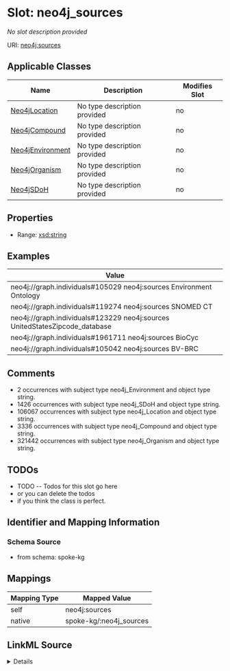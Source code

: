 

# Slot: neo4j_sources


_No slot description provided_





URI: [neo4j:sources](neo4j://graph.schema#sources)



<!-- no inheritance hierarchy -->





## Applicable Classes

| Name | Description | Modifies Slot |
| --- | --- | --- |
| [Neo4jLocation](../classes/Neo4jLocation.md) | No type description provided |  no  |
| [Neo4jCompound](../classes/Neo4jCompound.md) | No type description provided |  no  |
| [Neo4jEnvironment](../classes/Neo4jEnvironment.md) | No type description provided |  no  |
| [Neo4jOrganism](../classes/Neo4jOrganism.md) | No type description provided |  no  |
| [Neo4jSDoH](../classes/Neo4jSDoH.md) | No type description provided |  no  |







## Properties

* Range: [xsd:string](xsd:string)






## Examples

| Value |
| --- |
| neo4j://graph.individuals#105029 neo4j:sources Environment Ontology |
| neo4j://graph.individuals#119274 neo4j:sources SNOMED CT |
| neo4j://graph.individuals#123229 neo4j:sources UnitedStatesZipcode_database |
| neo4j://graph.individuals#1961711 neo4j:sources BioCyc |
| neo4j://graph.individuals#105042 neo4j:sources BV-BRC |

## Comments

* 2 occurrences with subject type neo4j_Environment and object type string.
* 1426 occurrences with subject type neo4j_SDoH and object type string.
* 106067 occurrences with subject type neo4j_Location and object type string.
* 3336 occurrences with subject type neo4j_Compound and object type string.
* 321442 occurrences with subject type neo4j_Organism and object type string.

## TODOs

* TODO -- Todos for this slot go here
* or you can delete the todos
* if you think the class is perfect.

## Identifier and Mapping Information







### Schema Source


* from schema: spoke-kg




## Mappings

| Mapping Type | Mapped Value |
| ---  | ---  |
| self | neo4j:sources |
| native | spoke-kg/:neo4j_sources |




## LinkML Source

<details>
```yaml
name: neo4j_sources
description: No slot description provided
todos:
- TODO -- Todos for this slot go here
- or you can delete the todos
- if you think the class is perfect.
comments:
- 2 occurrences with subject type neo4j_Environment and object type string.
- 1426 occurrences with subject type neo4j_SDoH and object type string.
- 106067 occurrences with subject type neo4j_Location and object type string.
- 3336 occurrences with subject type neo4j_Compound and object type string.
- 321442 occurrences with subject type neo4j_Organism and object type string.
examples:
- value: neo4j://graph.individuals#105029 neo4j:sources Environment Ontology
- value: neo4j://graph.individuals#119274 neo4j:sources SNOMED CT
- value: neo4j://graph.individuals#123229 neo4j:sources UnitedStatesZipcode_database
- value: neo4j://graph.individuals#1961711 neo4j:sources BioCyc
- value: neo4j://graph.individuals#105042 neo4j:sources BV-BRC
from_schema: spoke-kg
rank: 1000
slot_uri: neo4j:sources
alias: neo4j_sources
domain_of:
- neo4j_Compound
- neo4j_Environment
- neo4j_Location
- neo4j_Organism
- neo4j_SDoH
range: string

```
</details>